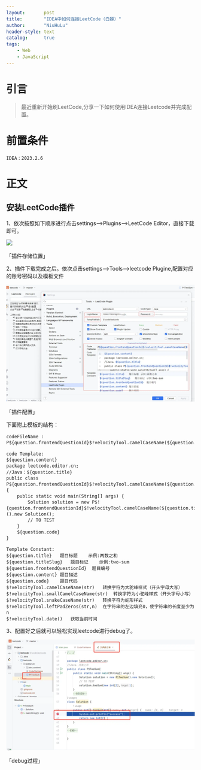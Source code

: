 ```yaml
---
layout:       post
title:        "IDEA中如何连接LeetCode（白嫖）"
author:       "NiuHuLu"
header-style: text
catalog:      true
tags:
    - Web
    - JavaScript
---
```



# 引言
>最近重新开始刷LeetCode,分享一下如何使用IDEA连接Leetcode并完成配置。

# 前置条件
    IDEA：2023.2.6

# 正文
## 安装LeetCode插件
1、依次按照如下顺序进行点击settings-->Plugins-->LeetCode Editor，直接下载即可。


![](https://pic4.zhimg.com/80/v2-6caf0e597779eb690dffe71c0c610f54_720w.jpg?source=1940ef5c)

「插件存储位置」

2、插件下载完成之后。依次点击settings-->Tools-->leetcode Plugine,配置对应的账号密码以及模板文件

![](https://github.com/niuhuluzhihao/picx-images-hosting/raw/master/插件配置.2doml89jcz.webp)

「插件配置」

下面附上模板的结构：
```
codeFileName :
P${question.frontendQuestionId}$!velocityTool.camelCaseName(${question.titleSlug.trim()})
```


```
code Template:
${question.content}
package leetcode.editor.cn;
//Java：${question.title}
public class P${question.frontendQuestionId}$!velocityTool.camelCaseName(${question.titleSlug}){
    public static void main(String[] args) {
        Solution solution = new P$!{question.frontendQuestionId}$!velocityTool.camelCaseName(${question.titleSlug})().new Solution();
        // TO TEST
    }
    ${question.code}
}
```

```
Template Constant:
${question.title}	题目标题	示例:两数之和
${question.titleSlug}	题目标记	示例:two-sum
${question.frontendQuestionId}	题目编号
${question.content}	题目描述
${question.code}	题目代码
$!velocityTool.camelCaseName(str)	转换字符为大驼峰样式（开头字母大写）
$!velocityTool.smallCamelCaseName(str)	转换字符为小驼峰样式（开头字母小写）
$!velocityTool.snakeCaseName(str)	转换字符为蛇形样式
$!velocityTool.leftPadZeros(str,n)	在字符串的左边填充0，使字符串的长度至少为n
$!velocityTool.date()	获取当前时间
```

3、配置好之后就可以轻松实现leetcode进行debug了。

![](https://github.com/niuhuluzhihao/picx-images-hosting/raw/master/debug过程.45m1qmxks.webp)

「debug过程」
